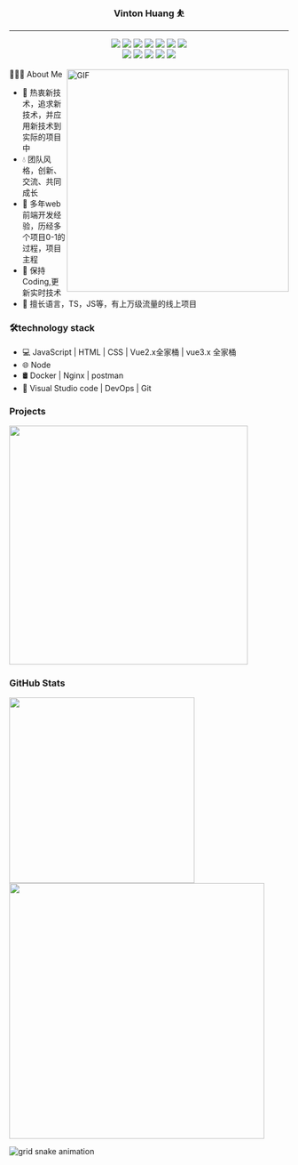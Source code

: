  ### <div align="center"><font>Vinton Huang :bouncing_ball_person:</font></div> 
 ---
<div align="center">
  <img src="https://img.shields.io/badge/-JavaScript-f6da1c?style=flat&logo=javascript&logoColor=white">
  <img src="https://img.shields.io/badge/-TypeScript-2b6dbf?style=flat&logo=typescript&logoColor=white">
  <img src="https://img.shields.io/badge/-Vue-46b882?style=flat&logo=vue.js&logoColor=white">
  <img src="https://img.shields.io/badge/-Node.js-3C873A?style=flat&logo=Node.js&logoColor=white">
  <img src="https://img.shields.io/badge/-Koa-33333D?style=flat&logo=koa&logoColor=white">
  <img src="https://img.shields.io/badge/wechat_miniprogram-09b955?style=flat&logo=wechat&logoColor=white">
  <img src="https://img.shields.io/badge/-less-bf608e?style=flat&logo=less&logoColor=white">
</div>

<div align="center">
  <img src="https://img.shields.io/badge/-Git-ee462c?style=flat&logo=git&logoColor=white">
  <img src="https://img.shields.io/badge/-Nginx-408e43?style=flat&logo=nginx&logoColor=white">
  <img src="https://img.shields.io/badge/-Docker-218bea?style=flat&logo=docker&logoColor=white">
  <img src="https://img.shields.io/badge/-Github-black?style=flat&logo=github">
  <img src="https://img.shields.io/badge/-Jenkins-b3392d?style=flat&logo=jenkins&logoColor=white">
</div>

<br />
<img align="right" alt="GIF" src="https://github.com/devSouvik/devSouvik/blob/master/gif4.gif?raw=true" width="400"/>
👨🏻‍💻 About Me
<ul>
<li>🍃 热衷新技术，追求新技术，并应用新技术到实际的项目中</li>
<li>💧 团队风格，创新、交流、共同成长</li>
<li>🚀 多年web前端开发经验，历经多个项目0-1的过程，项目主程</li>
<li>🤖 保持Coding,更新实时技术</li>
<li>🎯 擅长语言，TS，JS等，有上万级流量的线上项目</li>
</ul>

### 🛠technology stack
<ul>
<li> 💻   JavaScript | HTML | CSS | Vue2.x全家桶 | vue3.x 全家桶 </li>
<li> 🌐   Node </li>
<li> 🛢   Docker | Nginx | postman  </li>
<li> 🔧   Visual Studio code | DevOps | Git </li>
</ul>

### Projects
<p>
    <a href="https://github.com/sunniejs/vue-h5-template.git">
        <img width="430"
            src="https://github-readme-stats.vercel.app/api/pin/?username=sunniejs&repo=vue-h5-template&theme=tokyonight" />
    </a>
</p>

### GitHub Stats
<p>
    <img width="334"
        src="https://github-readme-stats.vercel.app/api/top-langs/?username=fonghehe&layout=compact&title_color=007bff&text_color=e7e7e7&icon_color=007bff&bg_color=171c28" />
    <img width="460" src="https://github-readme-stats.vercel.app/api?username=vintonhuang&count_private=true&include_all_commits=true&show_icons=true&title_color=007bff&text_color=e7e7e7&icon_color=007bff&bg_color=171c28">
</p>

![grid snake animation](https://cdn.jsdelivr.net/gh/MaleWeb/picture/images/techblog/commits.svg)
